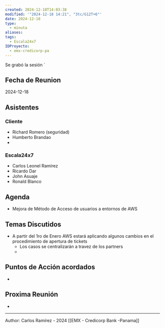 ```yaml
---
created: 2024-12-18T14:03:38
modified: '"2024-12-18 14:21", "3tc/G12T+6"'
date: 2024-12-18
type:
  - minuta
aliases: 
tags:
  - Escala24x7
IDProyecto:
  - emx-credicorp-pa
---
```


Se grabó la sesión
`
## Fecha de Reunion
2024-12-18

## Asistentes

### Cliente
* Richard Romero (seguridad)
* Humberto Brandao
* 
### Escala24x7
- Carlos Leonel Ramírez
-  Ricardo Dar
- John Asuaje
- Ronald Blanco

## Agenda
* Mejora de Método de Acceso de usuarios a entornos de AWS
## Temas Discutidos
*  A partir del 1ro de Enero AWS estará aplicando algunos cambios en el procedimiento de apertura de tickets
	* Los casos se centralizarán a travez de los partners
	* 
## Puntos de Acción acordados
- 

## Proxima Reunión
*   

---
Author: Carlos Ramírez - 2024
[[EMX - Credicorp Bank -Panama]]

